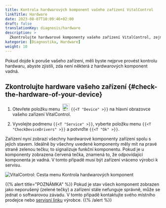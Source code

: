 ```yaml
---
title: Kontrola hardwarových komponent vašeho zařízení VitalControl
linkTitle: Hardware
date: 2023-08-07T10:09:46+02:00
draft: false
translationKey: diagnosis/hardware
description: >
  Zkontrolujte hardwarové komponenty vašeho zařízení VitalControl, zejména pokud máte podezření na hardwarovou závadu.
kategorie: [Diagnostika, Hardware]
weight: 10
---
```

Pokud dojde k poruše vašeho zařízení, měli byste nejprve provést kontrolu hardwaru, abyste zjistili, zda není některá z hardwarových komponent vadná.

## Zkontrolujte hardware vašeho zařízení {#check-the-hardware-of-your-device}

1. Otevřete položku menu &nbsp;<img src="/icons/device.svg" width="23" align="bottom" alt="Zařízení" /> `{{<T "Device" >}}` na hlavní obrazovce vašeho zařízení VitalControl.

1. Vyvolejte podmenu `{{<T "Service" >}}`, vyberte položku menu `{{<T "CheckDeviceDrivers" >}}` a potvrďte `{{<T "Ok" >}}`.

Zařízení nyní zobrazí všechny hardwarové komponenty zařízení spolu s jejich stavem. Ideálně by všechny uvedené komponenty měly mít na pravé straně zelenou tečku; to signalizuje funkční komponentu. Pokud je u komponenty zobrazena červená tečka, znamená to, že odpovídající komponenta je vadná. V tomto případě musí být zařízení vráceno výrobci k servisu.

   ![VitalControl: Cesta menu Kontrola hardwarových komponent](../images/device-check.png "Kontrola hardwaru")

{{% alert title="POZNÁMKA" %}}
Pokud je stav všech komponent zobrazen jako neporušený (zelené tečky) a zařízení stále nefunguje správně, může se jednat o softwarovou závadu. V tomto případě kontaktujte svého místního prodejce nebo [servisní linku](https://www.urbanonline.de/en/contact) výrobce.
{{% /alert %}}

